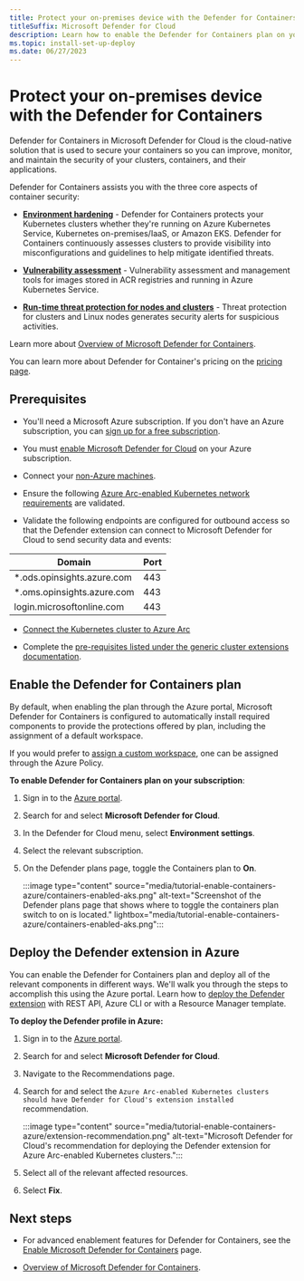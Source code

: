 ```yaml
---
title: Protect your on-premises device with the Defender for Containers - Microsoft Defender for Cloud
titleSuffix: Microsoft Defender for Cloud
description: Learn how to enable the Defender for Containers plan on your on-premises device for Microsoft Defender for Cloud.
ms.topic: install-set-up-deploy
ms.date: 06/27/2023
---
```


# Protect your on-premises device with the Defender for Containers

Defender for Containers in Microsoft Defender for Cloud is the cloud-native solution that is used to secure your containers so you can improve, monitor, and maintain the security of your clusters, containers, and their applications.

Defender for Containers assists you with the three core aspects of container security:

- [**Environment hardening**](defender-for-containers-introduction.md#hardening) - Defender for Containers protects your Kubernetes clusters whether they're running on Azure Kubernetes Service, Kubernetes on-premises/IaaS, or Amazon EKS. Defender for Containers continuously assesses clusters to provide visibility into misconfigurations and guidelines to help mitigate identified threats.

- [**Vulnerability assessment**](defender-for-containers-introduction.md#vulnerability-assessment) - Vulnerability assessment and management tools for images stored in ACR registries and running in Azure Kubernetes Service.

- [**Run-time threat protection for nodes and clusters**](defender-for-containers-introduction.md#run-time-protection-for-kubernetes-nodes-and-clusters) - Threat protection for clusters and Linux nodes generates security alerts for suspicious activities.

Learn more about [Overview of Microsoft Defender for Containers](defender-for-containers-introduction.md).

You can learn more about Defender for Container's pricing on the [pricing page](https://azure.microsoft.com/pricing/details/defender-for-cloud/).

## Prerequisites

- You'll need a Microsoft Azure subscription. If you don't have an Azure subscription, you can [sign up for a free subscription](https://azure.microsoft.com/pricing/free-trial/).

- You must [enable Microsoft Defender for Cloud](get-started.md#enable-defender-for-cloud-on-your-azure-subscription) on your Azure subscription.

- Connect your [non-Azure machines](quickstart-onboard-machines.md).

- Ensure the following [Azure Arc-enabled Kubernetes network requirements](../azure-arc/kubernetes/quickstart-connect-cluster.md) are validated.

- Validate the following endpoints are configured for outbound access so that the Defender extension can connect to Microsoft Defender for Cloud to send security data and events:

| Domain                     | Port |
| -------------------------- | ---- |
| *.ods.opinsights.azure.com | 443  |
| *.oms.opinsights.azure.com | 443  |
| login.microsoftonline.com  | 443  |

- [Connect the Kubernetes cluster to Azure Arc](../azure-arc/kubernetes/quickstart-connect-cluster.md)

- Complete the [pre-requisites listed under the generic cluster extensions documentation](../azure-arc/kubernetes/extensions.md).

## Enable the Defender for Containers plan

By default, when enabling the plan through the Azure portal, Microsoft Defender for Containers is configured to automatically install required components to provide the protections offered by plan, including the assignment of a default workspace.

If you would prefer to [assign a custom workspace](defender-for-containers-enable.md?pivots=defender-for-container-aks&tabs=aks-deploy-portal%2ck8s-deploy-asc%2ck8s-verify-asc%2ck8s-remove-arc%2caks-removeprofile-api#assign-a-custom-workspace), one can be assigned through the Azure Policy.

**To enable Defender for Containers plan on your subscription**:

1. Sign in to the [Azure portal](https://portal.azure.com).

1. Search for and select **Microsoft Defender for Cloud**.

1. In the Defender for Cloud menu, select **Environment settings**.

1. Select the relevant subscription.

1. On the Defender plans page, toggle the Containers plan to **On**.

    :::image type="content" source="media/tutorial-enable-containers-azure/containers-enabled-aks.png" alt-text="Screenshot of the Defender plans page that shows where to toggle the containers plan switch to on is located." lightbox="media/tutorial-enable-containers-azure/containers-enabled-aks.png":::

## Deploy the Defender extension in Azure

You can enable the Defender for Containers plan and deploy all of the relevant components in different ways. We'll walk you through the steps to accomplish this using the Azure portal. Learn how to [deploy the Defender extension](/azure/defender-for-cloud/defender-for-containers-enable?pivots=defender-for-container-arc&tabs=aks-deploy-portal%2Ck8s-deploy-asc%2Ck8s-verify-asc%2Ck8s-remove-arc%2Caks-removeprofile-api#deploy-the-defender-extension) with REST API, Azure CLI or with a Resource Manager template.

**To deploy the Defender profile in Azure:**

1. Sign in to the [Azure portal](https://portal.azure.com).

1. Search for and select **Microsoft Defender for Cloud**.

1. Navigate to the Recommendations page.

1. Search for and select the `Azure Arc-enabled Kubernetes clusters should have Defender for Cloud's extension installed` recommendation.

    :::image type="content" source="media/tutorial-enable-containers-azure/extension-recommendation.png" alt-text="Microsoft Defender for Cloud's recommendation for deploying the Defender extension for Azure Arc-enabled Kubernetes clusters.":::

1. Select all of the relevant affected resources.

1. Select **Fix**.

## Next steps

- For advanced enablement features for Defender for Containers, see the [Enable Microsoft Defender for Containers](defender-for-containers-enable.md) page.

- [Overview of Microsoft Defender for Containers](defender-for-containers-introduction.md).
